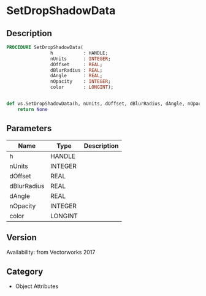 # SetDropShadowData

## Description
```pascal
PROCEDURE SetDropShadowData(
				h           : HANDLE;
				nUnits      : INTEGER;
				dOffset     : REAL;
				dBlurRadius : REAL;
				dAngle      : REAL;
				nOpacity    : INTEGER;
				color       : LONGINT);
```

```python

def vs.SetDropShadowData(h, nUnits, dOffset, dBlurRadius, dAngle, nOpacity, color):
    return None
```

## Parameters
|Name|Type|Description|
|---|---|---|
|h|HANDLE||
|nUnits|INTEGER||
|dOffset|REAL||
|dBlurRadius|REAL||
|dAngle|REAL||
|nOpacity|INTEGER||
|color|LONGINT||

## Version
Availability: from Vectorworks 2017
## Category
* Object Attributes


